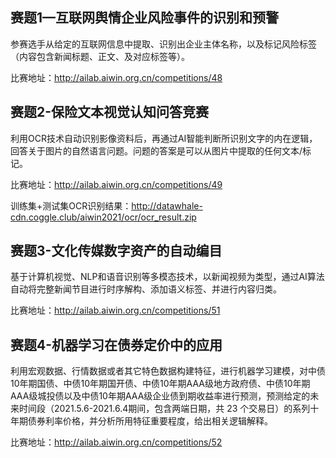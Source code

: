 
## 赛题1—互联网舆情企业风险事件的识别和预警

参赛选手从给定的互联网信息中提取、识别出企业主体名称，以及标记风险标签（内容包含新闻标题、正文、及对应标签等）。

比赛地址：http://ailab.aiwin.org.cn/competitions/48


## 赛题2-保险文本视觉认知问答竞赛

利用OCR技术自动识别影像资料后，再通过AI智能判断所识别文字的内在逻辑，回答关于图片的自然语言问题。问题的答案是可以从图片中提取的任何文本/标记。

比赛地址：http://ailab.aiwin.org.cn/competitions/49

训练集+测试集OCR识别结果：http://datawhale-cdn.coggle.club/aiwin2021/ocr/ocr_result.zip


## 赛题3-文化传媒数字资产的自动编目

基于计算机视觉、NLP和语音识别等多模态技术，以新闻视频为类型，通过AI算法自动将完整新闻节目进行时序解构、添加语义标签、并进行内容归类。

比赛地址：http://ailab.aiwin.org.cn/competitions/51

## 赛题4-机器学习在债券定价中的应用

利用宏观数据、行情数据或者其它特色数据构建特征，进行机器学习建模，对中债10年期国债、中债10年期国开债、中债10年期AAA级地方政府债、中债10年期AAA级城投债以及中债10年期AAA级企业债到期收益率进行预测，预测给定的未来时间段（2021.5.6-2021.6.4期间，包含两端日期，共 23 个交易日）的系列十年期债券利率价格，并分析所用特征重要程度，给出相关逻辑解释。

比赛地址：http://ailab.aiwin.org.cn/competitions/52
